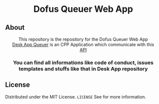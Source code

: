 <h1 align="center">Dofus Queuer Web App</h1>

## About

<p align="center">This repository is the repository for the Dofus Queuer Web App<br>
<a href='https://github.com/benjGam/DofusQueuer-DeskApp#readme'>Desk App Queuer</a> is an CPP Application which communicate with this<br>
<a href='https://github.com/benjGam/DofusQueuer-API#readme'>API</a>
<h3 align="center"><strong>You can find all informations like code of conduct, issues templates and stuffs like that in Desk App repository</strong></h3>

## License

Distributed under the MIT License. `LICENSE` See for more information.